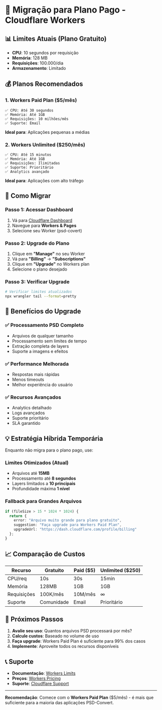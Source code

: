 # 🚀 Migração para Plano Pago - Cloudflare Workers

## 📊 Limites Atuais (Plano Gratuito)
- **CPU**: 10 segundos por requisição
- **Memória**: 128 MB
- **Requisições**: 100.000/dia
- **Armazenamento**: Limitado

## 💰 Planos Recomendados

### 1. **Workers Paid Plan** ($5/mês)
```
✅ CPU: Até 30 segundos
✅ Memória: Até 1GB
✅ Requisições: 10 milhões/mês
✅ Suporte: Email
```
**Ideal para**: Aplicações pequenas a médias

### 2. **Workers Unlimited** ($250/mês)
```
✅ CPU: Até 15 minutos
✅ Memória: Até 1GB
✅ Requisições: Ilimitadas
✅ Suporte: Prioritário
✅ Analytics avançado
```
**Ideal para**: Aplicações com alto tráfego

## 🔧 Como Migrar

### Passo 1: Acessar Dashboard
1. Vá para [Cloudflare Dashboard](https://dash.cloudflare.com)
2. Navegue para **Workers & Pages**
3. Selecione seu Worker (psd-covert)

### Passo 2: Upgrade do Plano
1. Clique em **"Manage"** no seu Worker
2. Vá para **"Billing"** → **"Subscriptions"**
3. Clique em **"Upgrade"** no Workers plan
4. Selecione o plano desejado

### Passo 3: Verificar Upgrade
```bash
# Verificar limites atualizados
npx wrangler tail --format=pretty
```

## 🎯 Benefícios do Upgrade

### ✅ **Processamento PSD Completo**
- Arquivos de qualquer tamanho
- Processamento sem limites de tempo
- Extração completa de layers
- Suporte a imagens e efeitos

### ✅ **Performance Melhorada**
- Respostas mais rápidas
- Menos timeouts
- Melhor experiência do usuário

### ✅ **Recursos Avançados**
- Analytics detalhado
- Logs avançados
- Suporte prioritário
- SLA garantido

## 💡 Estratégia Híbrida Temporária

Enquanto não migra para o plano pago, use:

### **Limites Otimizados** (Atual)
- Arquivos até **15MB**
- Processamento até **8 segundos**
- Layers limitados a **10 principais**
- Profundidade máxima **1 nível**

### **Fallback para Grandes Arquivos**
```typescript
if (fileSize > 15 * 1024 * 1024) {
  return {
    error: "Arquivo muito grande para plano gratuito",
    suggestion: "Faça upgrade para Workers Paid Plan",
    upgradeUrl: "https://dash.cloudflare.com/profile/billing"
  };
}
```

## 📈 Comparação de Custos

| Recurso | Gratuito | Paid ($5) | Unlimited ($250) |
|---------|----------|-----------|------------------|
| CPU/req | 10s | 30s | 15min |
| Memória | 128MB | 1GB | 1GB |
| Requisições | 100K/mês | 10M/mês | ∞ |
| Suporte | Comunidade | Email | Prioritário |

## 🚀 Próximos Passos

1. **Avalie seu uso**: Quantos arquivos PSD processará por mês?
2. **Calcule custos**: Baseado no volume de uso
3. **Faça upgrade**: Workers Paid Plan é suficiente para 99% dos casos
4. **Implemente**: Aproveite todos os recursos disponíveis

## 📞 Suporte

- **Documentação**: [Workers Limits](https://developers.cloudflare.com/workers/platform/limits/)
- **Preços**: [Workers Pricing](https://www.cloudflare.com/plans/)
- **Suporte**: [Cloudflare Support](https://support.cloudflare.com/)

---

**Recomendação**: Comece com o **Workers Paid Plan** ($5/mês) - é mais que suficiente para a maioria das aplicações PSD-Convert.

